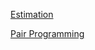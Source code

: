 [Estimation](/tinyschool/engineering/processes/estimation)

[Pair Programming](/tinyschool/engineering/processes/pair-programming)